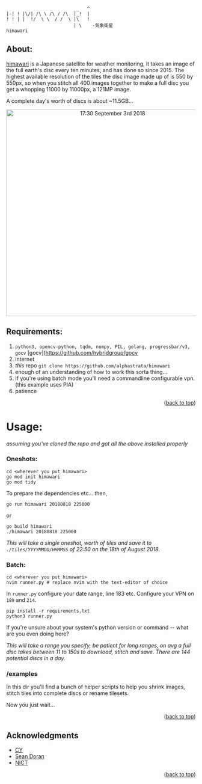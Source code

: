 ```
                         __   ^
|-| ! |\/| /\ \ /\ / /\  |_!  |  
! ! | |  !/  \ \  / /  \ |\   !
                         | \    -気象衛星
himawari

```
## About:

[himawari](https://himawari8.nict.go.jp/) is a Japanese satellite for weather monitoring, it takes an image of the full earth's disc every ten minutes, and has done so since 2015.
The highest available resolution of the tiles the disc image made up of is 550 by 550px, so when you stitch all 400 images together to make a full disc you get a whopping 11000 by 11000px, a 121MP image. 

A complete day's worth of discs is about ~11.5GB...
 <p align="center">
<img src="https://imgur.com/a/TAjJ1mG" alt="17:30 September 3rd 2018" width="550"/>
</p>

## Requirements:
1. `python3, opencv-python, tqdm, numpy, PIL, golang, progressbar/v3, gocv` [gocv](https://github.com/hybridgroup/gocv
3. internet
4. *this* repo `git clone https://github.com/alphastrata/himawari`
5. enough of an understanding of how to work this sorta thing...
6. If you're using batch mode you'll need a commandline configurable vpn. (this example uses PIA)
7. patience
<p align="right">(<a href="#top">back to top</a>)</p>
 
# Usage:
_assuming you've cloned the repo and got all the above installed properly_
### Oneshots:
```
cd <wherever you put himawari>
go mod init himawari
go mod tidy 
```
To prepare the dependencies etc... then,
```
go run himawari 20180818 225000
```
or 
```
go build himawari
./himawari 20180818 225000
```
_This will take a single oneshot, worth of tiles and save it to `./tiles/YYYYMMDD/HHMMSS` of 22:50 on the 18th of August 2018._

### Batch:
```
cd <wherever you put himawari>
nvim runner.py # replace nvim with the text-editor of choice
```
In `runner.py` configure your date range, line 183 etc. Configure your VPN on `189` and `214`.
```
pip install -r requirements.txt 
python3 runner.py
```
If you're unsure about your system's python version or command -- what are you even doing here?

_This will take a range you specify, be patient for long ranges, on avg a full disc takes between 11 to 150s to download, stitch and save. There are 144 potential discs in a day._

### /examples
In this dir you'll find a bunch of helper scripts to help you shrink images, stitch tiles into complete discs or rename tilesets.

Now you just wait...
<p align="right">(<a href="#top">back to top</a>)</p>
 

## Acknowledgments
* [CY](https://github.com/Subzerofusion)
* [Sean Doran](https://www.youtube.com/c/Se%C3%A1nDoran/videos)
* [NICT](https://www.nict.go.jp/index.html)
<p align="right">(<a href="#top">back to top</a>)</p>
